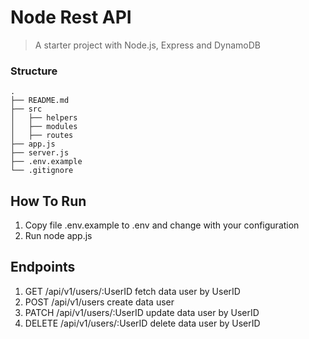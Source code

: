 # Node Rest API
> A starter project with Node.js, Express and DynamoDB

### Structure

```
.
├── README.md
├── src
│   ├── helpers
│   ├── modules
│   ├── routes
├── app.js
├── server.js
├── .env.example
└── .gitignore

```

## How To Run

1. Copy file .env.example to .env and change with your configuration
2. Run node app.js

## Endpoints

1. GET      /api/v1/users/:UserID       fetch data user by UserID
2. POST     /api/v1/users           create data user
3. PATCH    /api/v1/users/:UserID       update data user by UserID
4. DELETE    /api/v1/users/:UserID      delete data user by UserID
